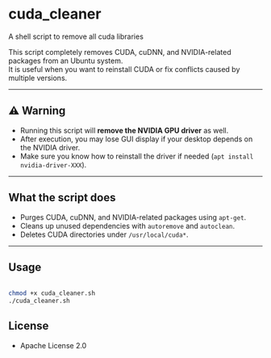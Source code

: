 # cuda_cleaner
A shell script to remove all  cuda libraries

This script completely removes CUDA, cuDNN, and NVIDIA-related packages from an Ubuntu system.  
It is useful when you want to reinstall CUDA or fix conflicts caused by multiple versions.

---

## ⚠️ Warning
- Running this script will **remove the NVIDIA GPU driver** as well.  
- After execution, you may lose GUI display if your desktop depends on the NVIDIA driver.  
- Make sure you know how to reinstall the driver if needed (`apt install nvidia-driver-XXX`).

---

## What the script does
- Purges CUDA, cuDNN, and NVIDIA-related packages using `apt-get`.
- Cleans up unused dependencies with `autoremove` and `autoclean`.
- Deletes CUDA directories under `/usr/local/cuda*`.

---

## Usage

```bash
 
chmod +x cuda_cleaner.sh
./cuda_cleaner.sh

```

## License
- Apache License 2.0

